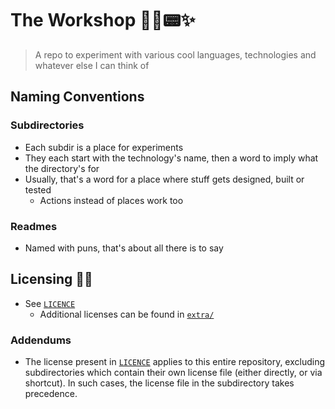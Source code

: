 # The Workshop 🦾🌐📟️✨
>A repo to experiment with various cool languages, technologies and whatever else I can think of

## Naming Conventions
### Subdirectories
- Each subdir is a place for experiments
- They each start with the technology's name, then a word to imply what the directory's for
- Usually, that's a word for a place where stuff gets designed, built or tested
  - Actions instead of places work too

### Readmes
- Named with puns, that's about all there is to say

## Licensing 🔏📄
- See [`LICENCE`](./LICENSE)
  - Additional licenses can be found in [`extra/`](./extra/)

### Addendums
- The license present in [`LICENCE`](./LICENSE) applies to this entire repository, excluding subdirectories which contain their own license file (either directly, or via shortcut). In such cases, the license file in the subdirectory takes precedence.
